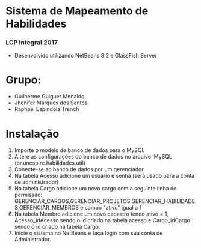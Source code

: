 # Sistema de Mapeamento de Habilidades
### LCP Integral 2017

- Desenvolvido utilizando NetBeans 8.2 e GlassFish Server

# Grupo:
- Guilherme Guiguer Menaldo
- Jhenifer Marques dos Santos
- Raphael Espindola Trench

# Instalação
1. Importe o modelo de banco de dados para o MySQL
2. Altere as configurações do banco de dados no arquivo IMySQL (br.unesp.rc.habilidades.util)
3. Conecte-se ao banco de dados por um gerenciador
4. Na tabela Acesso adicione um usuario e senha (será usado para a conta de administrador)
5. Na tabela Cargo adicione um novo cargo com a seguinte linha de permissão:
	GERENCIAR_CARGOS,GERENCIAR_PROJETOS,GERENCIAR_HABILIDADES,GERENCIAR_MEMBROS
e campo "ativo" igual a 1
6. Na tabela Membro adicione um novo cadastro tendo ativo = 1, Acesso_idAcesso sendo o id criado na tabela acesso e Cargo_idCargo sendo o id criado na tabela Cargo.
7. Inicie o sistema no NetBeans e faça login com sua conta de Administrador.